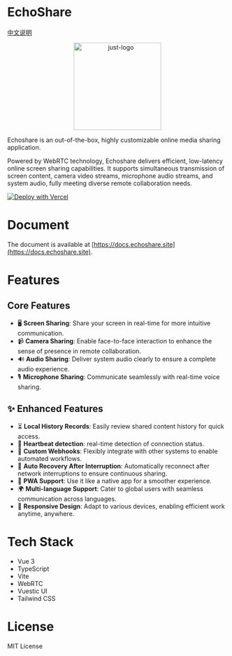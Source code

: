 # EchoShare

[中文说明](./README_CN.md)

<p align="center">
  <img src="https://i.postimg.cc/vBCQ1WZx/echoshare-mobile-left.png" width="200" alt="just-logo">
</p>

Echoshare is an out-of-the-box, highly customizable online media sharing application.

Powered by WebRTC technology, Echoshare delivers efficient, low-latency online screen sharing capabilities. It supports simultaneous transmission of screen content, camera video streams, microphone audio streams, and system audio, fully meeting diverse remote collaboration needs.

[![Deploy with Vercel](https://vercel.com/button)](https://vercel.com/new/clone?repository-url=https://github.com/echoshare/echoshare)

# Document

The document is available at [https://docs.echoshare.site](https://docs.echoshare.site).

# Features

## Core Features

* 🖥️ **Screen Sharing**: Share your screen in real-time for more intuitive communication.
* 📹 **Camera Sharing**: Enable face-to-face interaction to enhance the sense of presence in remote collaboration.
* 🔊 **Audio Sharing**: Deliver system audio clearly to ensure a complete audio experience.
* 🎙️ **Microphone Sharing**: Communicate seamlessly with real-time voice sharing.

## ✨ Enhanced Features

* ⏳ **Local History Records**: Easily review shared content history for quick access.
* 💓 **Heartbeat detection**: real-time detection of connection status.
* 🔗 **Custom Webhooks**: Flexibly integrate with other systems to enable automated workflows.
* 🔄 **Auto Recovery After Interruption**: Automatically reconnect after network interruptions to ensure continuous sharing.
* 📱 **PWA Support**: Use it like a native app for a smoother experience.
* 🌍 **Multi-language Support**: Cater to global users with seamless communication across languages.
* 📐 **Responsive Design**: Adapt to various devices, enabling efficient work anytime, anywhere.

# Tech Stack
- Vue 3
- TypeScript
- Vite
- WebRTC
- Vuestic UI
- Tailwind CSS

# License
MIT License
